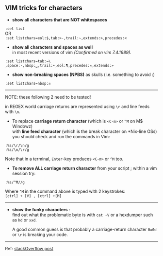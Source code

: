 
## VIM tricks for characters


- **show all characters that are NOT whitespaces**

`:set list`  
OR  
`:set listchars=eol:$,tab:>-,trail:~,extends:>,precedes:<`


- **show all characters and spaces as well**  
in most recent versions of vim  _(Confirmed on vim 7.4.1689)._

`:set listchars=tab:→\ ,space:·,nbsp:␣,trail:•,eol:¶,precedes:«,extends:»`

- **show non-breaking spaces (NPBS)** as skulls (i.e. something to avoid :)

`:set listchars=nbsp:☠`


---
NOTE: these following 2 need to be tested!

in REGEX world carriage returns are represented using `\r` and line feeds with `\n`.

-  To replace **carriage return character** (which is `<C-m>` or `^M` on M$ Windowz)  
with **line feed character** (which is the break character on *Nix-line OSs) you should check and run the commands in Vim:

`:%s/\r/\n/g`  
`:%s/\n/\r/g`  

Note that in a terminal, `Enter`-key produces `<C-m>` or `^M` too.

-  **To remove ALL carriage return character** from your script ;
within a vim session try:

  `:%s/^M//g`

  Where `^M` in the command above is typed with 2 keystrokes:   
  `[ctrl] + [V] , [ctrl] +[M]`


---

- **show the funky characters** :  
find out what the problematic byte is with `cat -V` or a hexdumper such as `hd` or `xxd`.

  A good common guess is that probably a carriage-return character `0x0d` or `\r` is breaking your code.


---

Ref: [stackOverflow post](https://stackoverflow.com/questions/5939142/replacing-carriage-return-m-with-enter)




